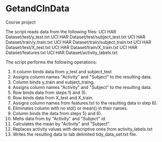 GetandClnData
=============

Course project

The script reads data from the following files:
UCI HAR Dataset/test/y_test.txt
UCI HAR Dataset/test/subject_test.txt
UCI HAR Dataset/train/y_train.txt
UCI HAR Dataset/train/subject_train.txt
UCI HAR Dataset/test/X_test.txt
UCI HAR Dataset/train/X_train.txt
UCI HAR Dataset/features.txt
UCI HAR Dataset/activity_labels.txt


The script performs the following operations:
1) It column binds data from y_test and subject_test
2) Assigns column names "Activity" and "Subject" to the resulting data.
3) Column binds y_train and subject_traing.
4) Assigns column names "Activity" and "Subject" to the resulting data.
5) Row binds data from steps 1) and 3).
6) Row binds data from X_test and X_train.
7) Assigns column names from features.txt to the resulting data in step 6).
8) Eliminates column with no std() or mean() in their names.
9) Column binds the data from steps 5) and 6).
10) Melts data from by "Activity" and "Subject" id.
11) Calculates the mean by "Activity" and "Subject".
12) Replaces activity values with descriptive ones from activity_labels.txt
13) Writes the resulting data to tab delimited tidy_data_set.txt file.
